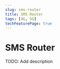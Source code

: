 ```yaml
---
slug: sms-router
title: SMS Router
tags: [4G, 5G]
techFeaturePage: true
---
```


# SMS Router

TODO: Add description
